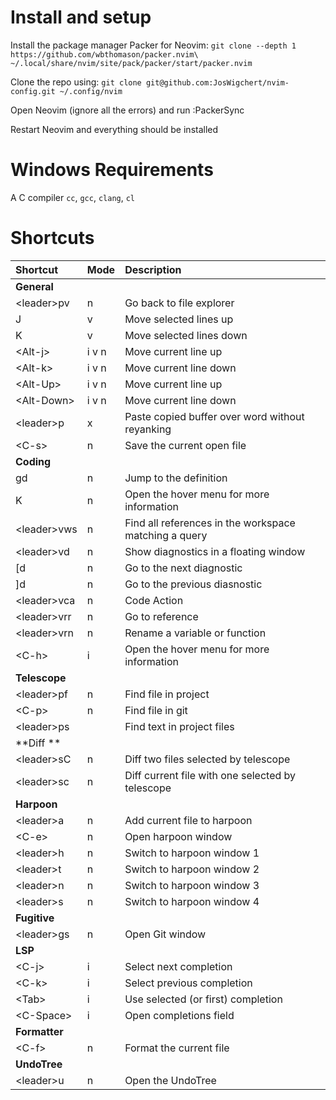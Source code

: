 # Install and setup

Install the package manager Packer for Neovim:
`git clone --depth 1 https://github.com/wbthomason/packer.nvim\ ~/.local/share/nvim/site/pack/packer/start/packer.nvim`

Clone the repo using:
`git clone git@github.com:JosWigchert/nvim-config.git ~/.config/nvim`

Open Neovim (ignore all the errors) and run :PackerSync

Restart Neovim and everything should be installed

# Windows Requirements

A C compiler `cc`, `gcc`, `clang`, `cl`

# Shortcuts

|Shortcut      |Mode  |Description                                            |
|:-------------|:-----|:------------------------------------------------------|
| **General**  |      |                                                       |
| \<leader\>pv | n    | Go back to file explorer                              |
| J            | v    | Move selected lines up                                |
| K            | v    | Move selected lines down                              |
| \<Alt-j\>    | i v n| Move current line up                                  |
| \<Alt-k\>    | i v n| Move current line down                                |
| \<Alt-Up\>   | i v n| Move current line up                                  |
| \<Alt-Down\> | i v n| Move current line down                                |
| \<leader\>p  | x    | Paste copied buffer over word without reyanking       |
| \<C-s\>      | n    | Save the current open file                            |
| **Coding**   |      |                                                       |
| gd           | n    | Jump to the definition                                |
| K            | n    | Open the hover menu for more information              |
| \<leader\>vws| n    | Find all references in the workspace matching a query |
| \<leader\>vd | n    | Show diagnostics in a floating window                 |
| [d           | n    | Go to the next diagnostic                             |
| ]d           | n    | Go to the previous diasnostic                         |
| \<leader\>vca| n    | Code Action                                           |
| \<leader\>vrr| n    | Go to reference                                       |
| \<leader\>vrn| n    | Rename a variable or function                         |
| \<C-h\>      | i    | Open the hover menu for more information              |
| **Telescope**|      |                                                       |
| \<leader\>pf | n    | Find file in project                                  |
| \<C-p\>      | n    | Find file in git                                      |
| \<leader\>ps |      | Find text in project files                            |
| **Diff     **|      |                                                       |
| \<leader\>sC | n    | Diff two files selected by telescope                  |
| \<leader\>sc | n    | Diff current file with one selected by telescope      |
| **Harpoon**  |      |                                                       |
| \<leader\>a  | n    | Add current file to harpoon                           |
| \<C-e\>      | n    | Open harpoon window                                   |
| \<leader\>h  | n    | Switch to harpoon window 1                            |
| \<leader\>t  | n    | Switch to harpoon window 2                            |
| \<leader\>n  | n    | Switch to harpoon window 3                            |
| \<leader\>s  | n    | Switch to harpoon window 4                            |
| **Fugitive** |      |                                                       |
| \<leader\>gs | n    | Open Git window                                       |
| **LSP**      |      |                                                       |
| \<C-j\>      | i    | Select next completion                                |
| \<C-k\>      | i    | Select previous completion                            |
| \<Tab\>      | i    | Use selected (or first) completion                    |
| \<C-Space\>  | i    | Open completions field                                |
| **Formatter**|      |                                                       |
| \<C-f\>      | n    | Format the current file                               |
| **UndoTree** |      |                                                       |
| \<leader\>u  | n    | Open the UndoTree                                     |
